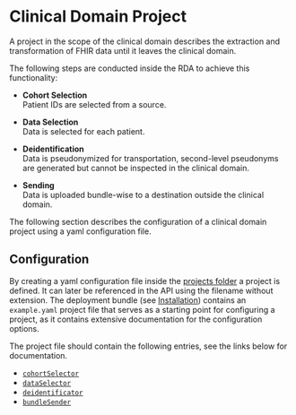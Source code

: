 # Clinical Domain Project

A project in the scope of the clinical domain describes the extraction and transformation of FHIR
data until it leaves the clinical domain.

The following steps are conducted inside the RDA to achieve this functionality:

* **Cohort Selection**  
  Patient IDs are selected from a source.

* **Data Selection**  
  Data is selected for each patient.

* **Deidentification**  
  Data is pseudonymized for transportation, second-level pseudonyms are generated but cannot be
  inspected in the clinical domain.

* **Sending**  
  Data is uploaded bundle-wise to a destination outside the clinical domain.

The following section describes the configuration of a clinical domain project using a yaml
configuration file.

## Configuration

By creating a yaml configuration file inside the [projects folder](../configuration/projects.md) a
project is defined. It can later be referenced in the API using the filename without extension.
The deployment bundle (see [Installation](../usage/installation.md)) contains an `example.yaml`
project file that serves as a starting point for configuring a project, as it contains extensive
documentation for the configuration options.

The project file should contain the following entries, see the links below for documentation.

* [`cohortSelector`](./cohort-selector.md)
* [`dataSelector`](./data-selector.md)
* [`deidentificator`](./deidentificator.md)
* [`bundleSender`](./bundle-sender.md)
